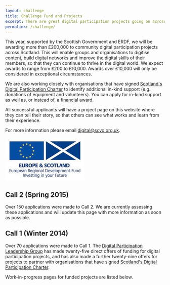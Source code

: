 ```yaml
---
layout: challenge
title: Challenge Fund and Projects
excerpt: There are great digital participation projects going on across Scotland. We want to support existing projects to do more, and encourage new projects to get started.
permalink: /challenge/
---
```


This year, supported by the Scottish Government and ERDF, we will be awarding more than £200,000 to community digital participation projects across Scotland. This will enable groups and organisations to digitise content, build digital networks and improve the digital skills of their members, so that they can continue to thrive in the digital world. We expect awards to range from £200 to £10,000. Awards over £10,000 will only be considered in exceptional circumstances.

We are also working closely with organisations that have signed [Scotland's Digital Participation Charter](/charter/) to identify additional in-kind support (e.g. donations of equipment and volunteers). You can apply for in-kind support as well as, or instead of, a financial award.

All successful applicants will have a project page on this website where they can tell their story, so that others can see what works and learn from their experience.

For more information please email [digital@scvo.org.uk](mailto:digital@scvo.org.uk).

![ERDF](/images/erdf.jpg)

## Call 2 (Spring 2015) 

Over 150 applications were made to Call 2. We are currently assessing these applications and will update this page with more information as soon as possible.

## Call 1 (Winter 2014)

Over 70 applications were made to Call 1. The [Digital Participation Leadership Group](/about/) has made twenty-five direct offers of funding for digital participation projects, and has also made a further twenty-nine offers for projects to partner with organisations that have signed [Scotland's Digital Participation Charter](/charter/).

Work-in-progress pages for funded projects are listed below.